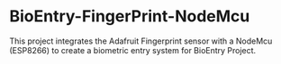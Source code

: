 # BioEntry-FingerPrint-NodeMcu
This project integrates the Adafruit Fingerprint sensor with a NodeMcu (ESP8266) to create a biometric entry system for BioEntry Project.
